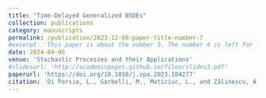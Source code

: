 ```yaml
---
title: "Time-Delayed Generalized BSDEs"
collection: publications
category: manuscripts
permalink: /publication/2023-12-08-paper-title-number-7
#excerpt: 'This paper is about the number 3. The number 4 is left for future work.'
date: 2024-04-06
venue: 'Stochastic Processes and their Applications'
#slidesurl: 'http://academicpages.github.io/files/slides3.pdf'
paperurl: 'https://doi.org/10.1016/j.spa.2023.104277'
citation: 'Di Persio, L., Garbelli, M., Maticiuc, L., and Zălinescu, A., “Time-Delayed Generalized BSDEs”, Stochastic Processes and their Applications, Volume 170, 2024, 104277, ISSN 0304-4149, https://doi.org/10.1016/j.spa.2023.104277.'
---
```




